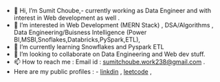 
- 👋 Hi, I’m Sumit Choube,- currently working as Data Engineer and with interest in Web development as well .
- 👀 I’m interested in Web Development (MERN Stack) , DSA/Algorithms , Data Engineering/Buisness Intelligence (Power BI,MSBI,Snoflakes,Databricks,PySpark,ETL), 
- 🌱 I’m currently learning Snowflakes and Pyspark ETL
- 💞️ I’m looking to collaborate on Data Engineering and Web dev stuff.
- 📫 How to reach me : Email id : sumitchoube.work238@gmail.com .
- Here are my public profiles :  - [linkdin](https://in.linkedin.com/in/sumit-choube-a28a84167) , [leetcode](https://leetcode.com/sumitChoube238/) , 
                 

<!---
Sumit238/Sumit238 is a ✨ special ✨ repository because its `README.md` (this file) appears on your GitHub profile.
You can click the Preview link to take a look at your changes.
--->
